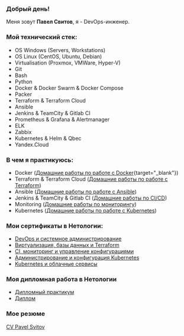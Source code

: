 ### Добрый день!

Меня зовут <b>Павел Свитов</b>, я - DevOps-инженер.

### Мой технический стек:

- OS Windows (Servers, Workstations)
- OS Linux (CentOS, Ubuntu, Debian)
- Virtualisation (Proxmox, VMWare, Hyper-V)
- Git
- Bash
- Python
- Docker & Docker Swarm & Docker Compose
- Packer
- Terraform & Terraform Cloud
- Ansible
- Jenkins & TeamCity & Gitlab CI
- Prometheus & Grafana & Alertmanager
- ELK
- Zabbix
- Kubernetes & Helm & Qbec
- Yandex.Cloud

### В чем я практикуюсь:

- Docker ([Домашние работы по работе с Docker](https://github.com/psvitov/psvitov/tree/main/Homeworks/Docker){target="_blank"})
- Terraform & Terraform Cloud ([Домашние работы по работе с Terraform](https://github.com/psvitov/psvitov/tree/main/Homeworks/Terraform))
- Ansible ([Домашние работы по работе с Ansible](https://github.com/psvitov/psvitov/tree/main/Homeworks/Ansible))
- Jenkins & TeamCity & Gitlab CI ([Домашние работы по CI/CD](https://github.com/psvitov/psvitov/tree/main/Homeworks/CI_CD))
- Monitoring ([Домашние работы по мониторингу](https://github.com/psvitov/psvitov/tree/main/Homeworks/Monitoring))
- Kubernetes ([Домашние работы по работе с Kubernetes](https://github.com/psvitov/psvitov/tree/main/Homeworks/K8s))

### Мои сертификаты в Нетологии:

- [DevOps и системное администрирование](https://github.com/psvitov/psvitov/blob/main/Documents/cert_DevOps.pdf)
- [Виртуализация, базы данных и Terraform](https://github.com/psvitov/psvitov/blob/main/Documents/cert_Virtualisation.pdf)
- [CI, мониторинг и управление конфигурациями](https://github.com/psvitov/psvitov/blob/main/Documents/cert_CI_Monitoring.pdf)
- [Администрирование и конфигурация Kubernetes](https://github.com/psvitov/psvitov/blob/main/Documents/cert_k8s_adm.pdf)
- [Kubernetes и облачные сервисы](https://github.com/psvitov/psvitov/blob/main/Documents/cert_k8s_cloud.pdf)

### Моя дипломная работа в Нетологии

- [Дипломный практикум](https://github.com/psvitov/devops-netology/blob/main/Diplom/diplom.md)
- [Диплом](https://github.com/psvitov/psvitov/blob/main/Documents/Diplom.pdf)

### Мое резюме

[CV Pavel Svitov](https://github.com/psvitov/psvitov/blob/main/Documents/CV_%20Pavel%20Svitov%20DevOps-%D0%B8%D0%BD%D0%B6%D0%B5%D0%BD%D0%B5%D1%80.pdf)
